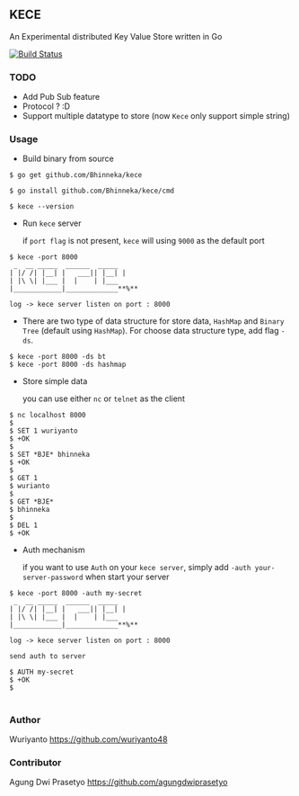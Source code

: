 ## KECE

An Experimental distributed Key Value Store written in Go

[![Build Status](https://travis-ci.org/Bhinneka/kece.svg?branch=master)](https://travis-ci.org/Bhinneka/kece)

### TODO
- Add Pub Sub feature
- Protocol ? :D
- Support multiple datatype to store (now `Kece` only support simple string)

### Usage
- Build binary from source
```shell
$ go get github.com/Bhinneka/kece

$ go install github.com/Bhinneka/kece/cmd

$ kece --version
```

- Run `kece` server

    if `port flag` is not present, `kece` will using `9000` as the default port
```shell
$ kece -port 8000
 _  __ _____  ______  _____
| |/ /| |__| |   ___|| |__| |
| |\ \| |___ |  |    | |___
|____________|_____________**%**

log -> kece server listen on port : 8000
```

- There are two type of data structure for store data, `HashMap` and `Binary Tree` (default using `HashMap`). For choose data structure type, add flag `-ds`.
```shell
$ kece -port 8000 -ds bt
$ kece -port 8000 -ds hashmap
```

- Store simple data
    
    you can use either `nc` or `telnet` as the client
```shell
$ nc localhost 8000
$
$ SET 1 wuriyanto
$ +OK
$
$ SET *BJE* bhinneka
$ +OK
$
$ GET 1
$ wurianto
$
$ GET *BJE*
$ bhinneka
$
$ DEL 1
$ +OK
```

- Auth mechanism

    if you want to use `Auth` on your `kece server`, simply add `-auth your-server-password` when start your server
```shell
$ kece -port 8000 -auth my-secret
 _  __ _____  ______  _____
| |/ /| |__| |   ___|| |__| |
| |\ \| |___ |  |    | |___
|____________|_____________**%**

log -> kece server listen on port : 8000
```

    send auth to server
```shell
$ AUTH my-secret
$ +OK
$
```


#

### Author
Wuriyanto https://github.com/wuriyanto48

### Contributor
Agung Dwi Prasetyo https://github.com/agungdwiprasetyo
